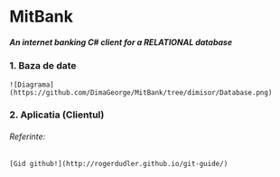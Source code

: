 # MitBank
##### An internet banking  C# client for a RELATIONAL database
### 1. Baza de date
    ![Diagrama](https://github.com/DimaGeorge/MitBank/tree/dimisor/Database.png)
### 2. Aplicatia (Clientul)

###### Referinte:
    [Gid github!](http://rogerdudler.github.io/git-guide/)
